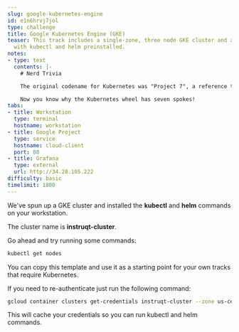 ```yaml
---
slug: google-kubernetes-engine
id: e1n6hrvj7jol
type: challenge
title: Google Kubernetes Engine (GKE)
teaser: This track includes a single-zone, three node GKE cluster and a workstation
  with kubectl and helm preinstalled.
notes:
- type: text
  contents: |-
    # Nerd Trivia

    The original codename for Kubernetes was "Project 7", a reference to the _Star Trek_ ex-Borg character [Seven of Nine](https://en.wikipedia.org/wiki/Seven_of_Nine). Since K8s was based on Google's internal container engine, "The Borg", it seemed like an appropriate choice.

    Now you know why the Kubernetes wheel has seven spokes!
tabs:
- title: Workstation
  type: terminal
  hostname: workstation
- title: Google Project
  type: service
  hostname: cloud-client
  port: 80
- title: Grafana
  type: external
  url: http://34.28.105.222
difficulty: basic
timelimit: 1800
---
```

We've spun up a GKE cluster and installed the **kubectl** and **helm** commands on your workstation.

The cluster name is **instruqt-cluster**.

Go ahead and try running some commands:

```bash
kubectl get nodes
```

You can copy this template and use it as a starting point for your own tracks that require Kubernetes.

If you need to re-authenticate just run the following command:

```bash
gcloud container clusters get-credentials instruqt-cluster --zone us-central1-a
```

This will cache your credentials so you can run kubectl and helm commands.
